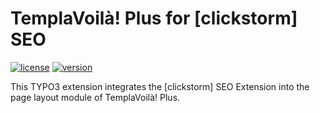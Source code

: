 TemplaVoilà! Plus for [clickstorm] SEO
======================================

[![license](https://img.shields.io/github/license/pluspol-interactive/ppi_templavoilaplus_csseo.svg)](https://www.gnu.org/licenses/old-licenses/gpl-2.0-standalone.html)
[![version](https://img.shields.io/badge/TER_version-0.1.0-green.svg)](https://typo3.org/extensions/repository/view/ppi_templavoila_notes)

This TYPO3 extension integrates the [clickstorm] SEO Extension into the page layout module of TemplaVoilà! Plus.
